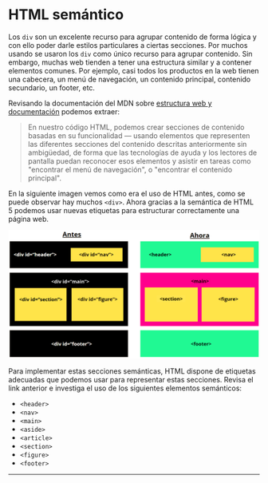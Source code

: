 # HTML semántico

Los `div` son un excelente recurso para agrupar contenido de forma lógica y con ello poder darle estilos particulares a ciertas secciones. Por muchos usando se usaron los `div` como único recurso para agrupar contenido. Sin embargo, muchas web tienden a tener una estructura similar y a contener elementos comunes. Por ejemplo, casi todos los productos en la web tienen una cabecera, un menú de navegación, un contenido principal, contenido secundario, un footer, etc.

Revisando la documentación del MDN sobre [estructura web y documentación](https://developer.mozilla.org/es/docs/Learn/HTML/Introduccion_a_HTML/estructura) podemos extraer:

> En nuestro código HTML, podemos crear secciones de contenido basadas en su funcionalidad — usando elementos que representen las diferentes secciones del contenido descritas anteriormente sin ambigüedad, de forma que las tecnologías de ayuda y los lectores de pantalla puedan reconocer esos elementos y asistir en tareas como "encontrar el menú de navegación", o "encontrar el contenido principal".

En la siguiente imagen vemos como era el uso de HTML antes, como se puede observar hay muchos `<div>`. Ahora gracias a la semántica de HTML 5 podemos usar nuevas etiquetas para estructurar correctamente una página web.

![](../assets/2024-03-13-09-24-23-image.png)

Para implementar estas secciones semánticas, HTML dispone de etiquetas adecuadas que podemos usar para representar estas secciones. Revisa el link anterior e investiga el uso de los siguientes elementos semánticos:

- `<header>`
- `<nav>`
- `<main>`
- `<aside>`
- `<article>`
- `<section>`
- `<figure>`
- `<footer>`

---
